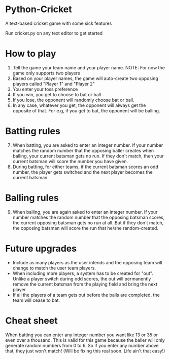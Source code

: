 # Python-Cricket
A text-based cricket game with some sick features 

Run cricket.py on any text editor to get started

# How to play
1) Tell the game your team name and your player name. NOTE: For now the game only supports two players
2) Based on your player names, the game will auto-create two opposing players called "Player 1" and "Player 2"
3) You enter your toss preference
4) If you win, you get to choose to bat or ball
5) If you lose, the opponent will randomly choose bat or ball.
6) In any case, whatever you get, the opponent will always get the opposite of that. For e.g, if you get to bat, the opponent will be balling.

# Batting rules
7) When batting, you are asked to enter an integer number. If your number matches the random number that the opposing baller creates when balling, your current batsman gets no run. If they don't match, then your current batsman will score the number you have given.
8) During batting, for either teams, if the current batsman scores an odd number, the player gets switched and the next player becomes the current batsman.

# Balling rules
9) When balling, you are again asked to enter an integer number. If your number matches the random number that the opposing batsman scores, the current opposing batsman gets no run at all. But if they don't match, the opposing batsman will score the run that he/she random-created.

# Future upgrades
* Include as many players as the user intends and the opposing team will change to match the user team players.
* When including more players, a system has to be created for "out". Unlike a player switch during odd scores, the out will permanently remove the current batsman from the playing field and bring the next player.
* If all the players of a team gets out before the balls are completed, the team will cease to bat.

# Cheat sheet
When batting you can enter any integer number you want like 13 or 35 or even over a thousand. This is valid for this game because the baller will only generate random numbers from 0 to 6. So if you enter any number above that, they just won't match! (Will be fixing this real soon. Life ain't that easy!)
